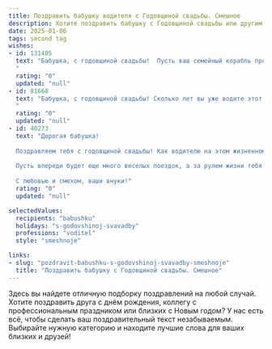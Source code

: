 ```yaml
---
title: Поздравить бабушку водителя с Годовщиной свадьбы. Смешное
description: Хотите поздравить бабушку с Годовщиной свадьбы или другим праздником? Наш ИИ создаст незабываемое поздравление, а вы обязательно выделитесь среди других.  
date: 2025-01-06
tags: second tag
wishes:
- id: 131405
  text: "Бабушка, с годовщиной свадьбы!  Пусть ваш семейный корабль продолжает бороздить просторы любви, даже если порой приходится объезжать выбоины и пробки на дорогах семейной жизни!  Желаю вам ещё много счастливых километров вместе,  без аварий и поломок, только с радостными остановками и приятными пассажирами!
  "
  rating: "0"
  updated: "null"
- id: 81668
  text: "Бабушка, с годовщиной свадьбы! Сколько лет вы уже водите этот семейный автобус? Помню, как папа рассказывал, что дедушка так умело объезжал все «лежачие полицейские» в виде тещиных капризов…  Желаю вам обоим  продолжать  давать  газ  на  счастье  и  любви,  объезжая  все  «ямы»  на  жизненном  пути  !
  "
  rating: "0"
  updated: "null"
- id: 40273
  text: "Дорогая бабушка!
  
  Поздравляем тебя с годовщиной свадьбы! Как водителю на этом жизненном пути, тебе удалось выдержать не один «ремень безопасности» и объехать множество «ям» отношений! Ты показала нам, что даже в самых сложных ситуациях главное — не сбавлять скорость и следить за дорожными знаками любви.
  
  Пусть впереди будет еще много веселых поездок, а за рулем жизни тебя всегда будет ждать надежный «напарник». Желаем тебе не заезжать в «пробки» рутинных дел и всегда выбирать «навигацию» по счастью!
  
  С любовью и смехом, ваши внуки!"
  rating: "0"
  updated: "null"

selectedValues:
  recipients: "babushku"
  holidays: "s-godovshinoj-svavadby"
  professions: "voditel"
  style: "smeshnoje"

links:
- slug: "pozdravit-babushku-s-godovshinoj-svavadby-smeshnoje"
  title: "Поздравить бабушку с Годовщиной свадьбы. Смешное"
---
```


Здесь вы найдете отличную подборку поздравлений на любой случай.
Хотите поздравить друга с днём рождения, коллегу с профессиональным праздником или близких с Новым годом? У нас есть всё, чтобы сделать ваш поздравительный текст незабываемым. Выбирайте нужную категорию и находите лучшие слова для ваших близких и друзей!
